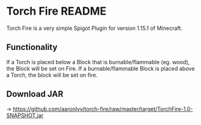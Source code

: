 # Torch Fire README
Torch Fire is a very simple Spigot Plugin for version 1.15.1 of Minecraft.
## Functionality
If a Torch is placed below a Block that is burnable/flammable (eg. wood), the Block will be set on Fire.
If a burnable/flammable Block is placed above a Torch, the block will be set on fire.
## Download JAR
-> https://github.com/aaronlyy/torch-fire/raw/master/target/TorchFire-1.0-SNAPSHOT.jar

